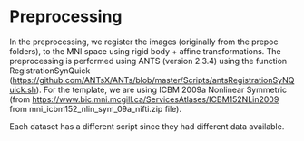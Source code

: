 # Preprocessing
In the preprocessing, we register the images (originally from the prepoc folders), to the MNI space using rigid body + affine transformations.
The preprocessing is performed using ANTS (version 2.3.4) using the function RegistrationSynQuick (https://github.com/ANTsX/ANTs/blob/master/Scripts/antsRegistrationSyNQuick.sh).
For the template, we are using ICBM 2009a Nonlinear Symmetric (from https://www.bic.mni.mcgill.ca/ServicesAtlases/ICBM152NLin2009 from mni_icbm152_nlin_sym_09a_nifti.zip file).

Each dataset has a different script since they had different data available.
 